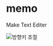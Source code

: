 # memo

Make Text Editer

![방향키 조절](https://drive.google.com/file/d/1ECYFB1PP2TP1DNoNk01VI_COVqKM6u4E/view?usp=sharing)
